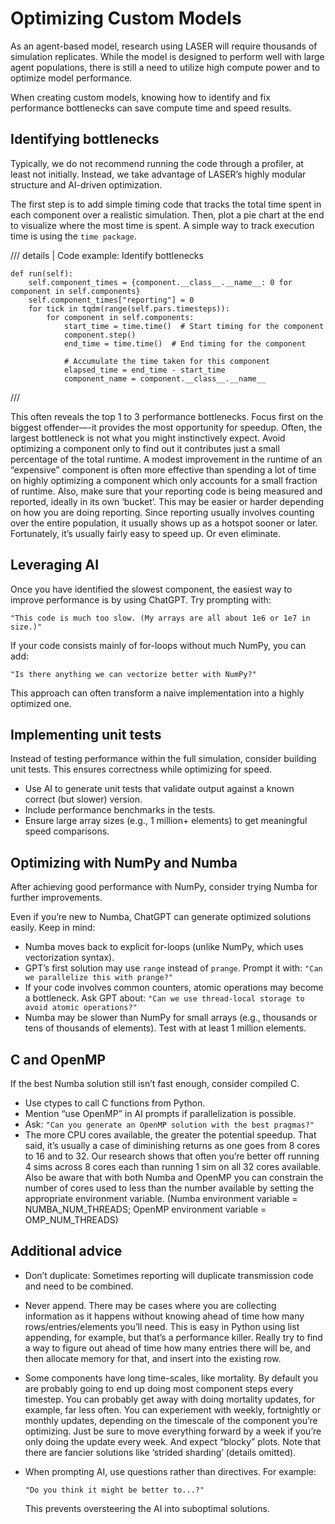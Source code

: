 # Optimizing Custom Models

As an agent-based model, research using LASER will require thousands of simulation replicates. While the model is designed to perform well with large agent populations, there is still a need to utilize high compute power and to optimize model performance.

When creating custom models, knowing how to identify and fix performance bottlenecks can save compute time and speed results.

## Identifying bottlenecks

Typically, we do not recommend running the code through a profiler, at least not initially. Instead, we take advantage of LASER’s highly modular structure and AI-driven optimization.

The first step is to add simple timing code that tracks the total time spent in each component over a realistic simulation. Then, plot a pie chart at the end to visualize where the most time is spent. A simple way to track execution time is using the `time package`.

/// details | Code example: Identify bottlenecks

```
def run(self):
    self.component_times = {component.__class__.__name__: 0 for component in self.components}
    self.component_times["reporting"] = 0
    for tick in tqdm(range(self.pars.timesteps)):
        for component in self.components:
            start_time = time.time()  # Start timing for the component
            component.step()
            end_time = time.time()  # End timing for the component

            # Accumulate the time taken for this component
            elapsed_time = end_time - start_time
            component_name = component.__class__.__name__
```
///

This often reveals the top 1 to 3 performance bottlenecks. Focus first on the biggest offender—-it provides the most opportunity for speedup. Often, the largest bottleneck is not what you might instinctively expect. Avoid optimizing a component only to find out it contributes just a small percentage of the total runtime. A modest improvement in the runtime of an “expensive” component is often more effective than spending a lot of time on highly optimizing a component which only accounts for a small fraction of runtime. Also, make sure that your reporting code is being measured and reported, ideally in its own ‘bucket’. This may be easier or harder depending on how you are doing reporting. Since reporting usually involves counting over the entire population, it usually shows up as a hotspot sooner or later. Fortunately, it’s usually fairly easy to speed up. Or even eliminate.


## Leveraging AI

Once you have identified the slowest component, the easiest way to improve performance is by using ChatGPT. Try prompting with:

`"This code is much too slow. (My arrays are all about 1e6 or 1e7 in size.)"`

If your code consists mainly of for-loops without much NumPy, you can add:

`"Is there anything we can vectorize better with NumPy?"`

This approach can often transform a naive implementation into a highly optimized one.



## Implementing unit tests

Instead of testing performance within the full simulation, consider building unit tests. This ensures correctness while optimizing for speed.

- Use AI to generate unit tests that validate output against a known correct (but slower) version.
- Include performance benchmarks in the tests.
- Ensure large array sizes (e.g., 1 million+ elements) to get meaningful speed comparisons.

<!-- would be nice if we have unit tests already built? Things that are more concrete to share? -->


## Optimizing with NumPy and Numba

After achieving good performance with NumPy, consider trying Numba for further improvements.

Even if you’re new to Numba, ChatGPT can generate optimized solutions easily. Keep in mind:

- Numba moves back to explicit for-loops (unlike NumPy, which uses vectorization syntax).
- GPT’s first solution may use `range` instead of `prange`. Prompt it with:
    `"Can we parallelize this with prange?"`
- If your code involves common counters, atomic operations may become a bottleneck. Ask GPT about:
    `"Can we use thread-local storage to avoid atomic operations?"`
- Numba may be slower than NumPy for small arrays (e.g., thousands or tens of thousands of elements). Test with at least 1 million elements.


## C and OpenMP

If the best Numba solution still isn’t fast enough, consider compiled C.

- Use ctypes to call C functions from Python.
- Mention “use OpenMP” in AI prompts if parallelization is possible.
- Ask: `"Can you generate an OpenMP solution with the best pragmas?"`
- The more CPU cores available, the greater the potential speedup. That said, it’s usually a case of diminishing returns as one goes from 8 cores to 16 and to 32. Our research shows that often you’re better off running 4 sims across 8 cores each than running 1 sim on all 32 cores available. Also be aware that with both Numba and OpenMP you can constrain the number of cores used to less than the number available by setting the appropriate environment variable. (Numba environment variable = NUMBA_NUM_THREADS; OpenMP environment variable = OMP_NUM_THREADS)

## Additional advice

- Don’t duplicate: Sometimes reporting will duplicate transmission code and need to be combined.

- Never append. There may be cases where you are collecting information as it happens without knowing ahead of time how many rows/entries/elements you’ll need. This is easy in Python using list appending, for example, but that’s a performance killer. Really try to find a way to figure out ahead of time how many entries there will be, and then allocate memory for that, and insert into the existing row.

- Some components have long time-scales, like mortality. By default you are probably going to end up doing most component steps every timestep. You can probably get away with doing mortality updates, for example, far less often. You can experiement with weekly, fortnightly or monthly updates, depending on the timescale of the component you’re optimizing. Just be sure to move everything forward by a week if you’re only doing the update every week. And expect “blocky” plots. Note that there are fancier solutions like ‘strided sharding’ (details omitted).

- When prompting AI, use questions rather than directives. For example:

    `"Do you think it might be better to...?"`

    This prevents oversteering the AI into suboptimal solutions.